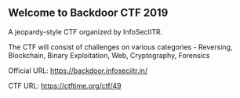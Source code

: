 
## Welcome to Backdoor CTF 2019

A jeopardy-style CTF organized by InfoSecIITR.

The CTF will consist of challenges on various categories - Reversing, Blockchain, Binary Exploitation, Web, Cryptography, Forensics

Official URL: https://backdoor.infoseciitr.in/

CTF URL: https://ctftime.org/ctf/49
